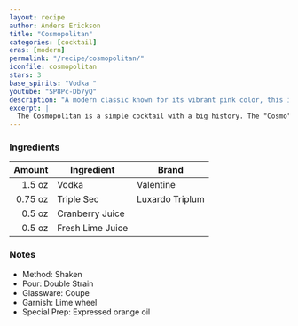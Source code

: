 ```yaml
---
layout: recipe
author: Anders Erickson
title: "Cosmopolitan"
categories: [cocktail]
eras: [modern]
permalink: "/recipe/cosmopolitan/"
iconfile: cosmopolitan
stars: 3
base_spirits: "Vodka "
youtube: "SP8Pc-Db7yQ"
description: "A modern classic known for its vibrant pink color, this is a tart and sweet cocktail featuring citrus vodka, cranberry, and lime."
excerpt: |
  The Cosmopolitan is a simple cocktail with a big history. The "Cosmo" is known for its vibrant pink color and tart, sweet flavor. It gained widespread popularity in the 1990s, particularly after its association with the TV show "Sex and the City."
---
```


### Ingredients

|  Amount | Ingredient       | Brand           |
| ------: | ---------------- | --------------- |
|  1.5 oz | Vodka            | Valentine       |
| 0.75 oz | Triple Sec       | Luxardo Triplum |
|  0.5 oz | Cranberry Juice  |
|  0.5 oz | Fresh Lime Juice |

### Notes

- Method: Shaken
- Pour: Double Strain
- Glassware: Coupe
- Garnish: Lime wheel
- Special Prep: Expressed orange oil
